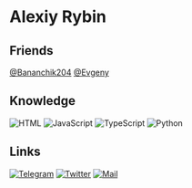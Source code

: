 # Alexiy Rybin

## Friends

[@Bananchik204](https://github.com/Bananchik204)
[@Evgeny](https://github.com/itsLameni)

## Knowledge

![HTML](https://img.shields.io/badge/-HTML5-e05d3a?style=for-the-badge&logo=html5&logoColor=FFFFFF)
![JavaScript](https://img.shields.io/badge/-JavaScript-E9D54D?style=for-the-badge&logo=JavaScript&logoColor=FFFFFF)
![TypeScript](https://img.shields.io/badge/-TypeScript-4F7DB3?style=for-the-badge&logo=TypeScript&logoColor=FFFFFF)
![Python](https://img.shields.io/badge/-Python-E9D54D?style=for-the-badge&logo=Python&logoColor=FFFFFF)

## Links

[![Telegram](https://img.shields.io/badge/-Telegram-27A0D9?style=for-the-badge&logo=Telegram&logoColor=FFFFFF)](https://t.me/AlexiyRybin)
[![Twitter](https://img.shields.io/badge/-Twitter-1C9DEB?style=for-the-badge&logo=Twitter&logoColor=FFFFFF)](https://twitter.com/zamur650)
[![Mail](https://img.shields.io/badge/-Mail-FF5555?style=for-the-badge&logo=gmail&logoColor=FFFFFF)](mailto:alexiy.rybin@gmail.com)
